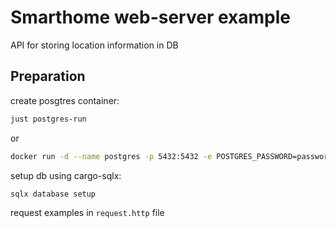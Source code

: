 
# Smarthome web-server example

API for storing location information in DB

## Preparation

create posgtres container:

```sh
just postgres-run
```

or

```sh
docker run -d --name postgres -p 5432:5432 -e POSTGRES_PASSWORD=password postgres:latest

```

setup db using cargo-sqlx:

```sh
sqlx database setup
```

request examples in `request.http` file
